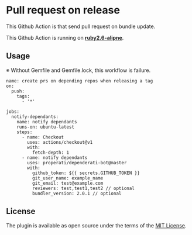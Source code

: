 # Pull request on release 
This Github Action is that send pull request on bundle update.  

This Github Action is running on **[ruby2.6-alipne](https://github.com/docker-library/ruby/blob/5c9e21cbf79b7f36d505555c9ecd62cf0f7e07f8/2.6/alpine3.10/Dockerfile)**.

## Usage
※ Without Gemfile and Gemfile.lock, this workflow is failure. 

```
name: create prs on depending repos when releasing a tag 
on:
  push:
    tags:
      - '*'

jobs:
  notify-dependants:
    name: notify dependants 
    runs-on: ubuntu-latest
    steps:
      - name: Checkout
        uses: actions/checkout@v1
        with:
          fetch-depth: 1
      - name: notify dependants 
        uses: properati/dependerati-bot@master
        with:
          github_token: ${{ secrets.GITHUB_TOKEN }}
          git_user_name: example_name
          git_email: test@example.com
          reviewers: test,test1,test2 // optional
          bundler_version: 2.0.1 // optional
```

## License
The plugin is available as open source under the terms of the [MIT License](https://opensource.org/licenses/MIT).

